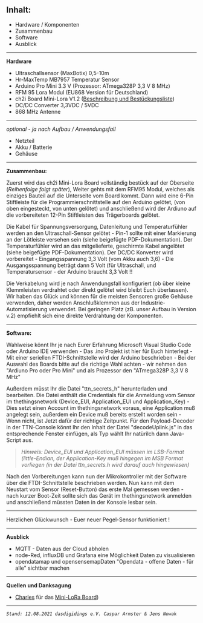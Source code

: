 ## Inhalt:

 - Hardware / Komponenten
 - Zusammenbau 
 - Software 
 - Ausblick
 - ------------------------------

**Hardware**

 - Ultraschallsensor (MaxBotix) 0,5-10m
 - Hr-MaxTemp MB7957 Temperatur Sensor
 - Arduino Pro Mini 3.3 V (Prozessor: ATmega328P 3,3 V 8 MHz)
 - RFM 95 Lora Modul (EU868 Version für Deutschland)
 - ch2i Board Mini-Lora V1.2 ([Beschreibung und Bestückungsliste](https://github.com/hallard/Mini-LoRa))
 - DC/DC Converter 3,3VDC / 5VDC
 - 868 MHz Antenne
------------------
*optional - ja nach Aufbau / Anwendungsfall*
 - Netzteil 
 - Akku / Batterie 
 - Gehäuse

-------------------

**Zusammenbau:**

Zuerst wird das ch2i Mini-Lora Board vollständig bestück auf der Oberseite (*Reihenfolge folgt später*), Weiter gehts mit dem RFM95 Modul, welches als einziges Bauteil auf die Unterseite vom Board kommt. Dann wird eine 6-Pin Stiftleiste für die Programmierschnittstelle auf den Arduino gelötet, (von oben eingesteckt, von unten gelötet) und anschließend wird der Ardiuno auf die vorbereiteten 12-Pin Stiftleisten des Trägerboards gelötet.

Die Kabel für Spannungsversorgung, Datenleitung und Temperaturfühler werden an den Ultraschall-Sensor gelötet - Pin-1 sollte mit einer Markierung an der Lötleiste versehen sein (siehe beigefügte PDF-Dokumentation). Der Temperaturfühler wird an das mitgelieferte, geschirmte Kabel angelötet (siehe beigefügte PDF-Dokumentation). Der DC/DC Konverter wird vorbereitet - Eingangsspannung 3,3 Volt (vom Akku auch 3,6) - Die Ausgangsspannung beträgt dann 5 Volt (für Ultraschall, und Temperatursensor - der Arduino braucht 3,3 Volt !!

Die Verkabelung wird je nach Anwendungsfall konfiguriert (ob über kleine Klemmleisten verdrahtet oder direkt gelötet wird bleibt Euch überlassen). Wir haben das Glück und können für die meisten Sensoren große Gehäuse verwenden, daher werden Anschlußklemmen aus der Industrie-Automatisierung verwendet. Bei geringen Platz (zB. unser Aufbau in Version v.2) empfiehlt sich eine direkte Verdrahtung der Komponenten.

--------------

**Software:**

Wahlweise könnt Ihr je nach Eurer Erfahrung Microsoft Visual Studio Code oder Arduino IDE verwenden - Das .ino Projekt ist hier für Euch hinterlegt - Mit einer seriellen FTDI-Schnittstelle wird der Arduino beschrieben - Bei der Auswahl des Boards bitte auf die richtige Wahl achten - wir nehmen den "Ardiuno Pro oder Pro Mini" und als Prozessor den "ATmega328P 3,3 V 8 MHz" 

Außerdem müsst Ihr die Datei "ttn_secrets_h" herunterladen und bearbeiten. Die Datei enthält die Credentials für die Anmeldung vom Sensor im thethingsnetwork (Device_EUI, Application_EUI und Application_Key)  - Dies setzt einen Account im thethingsnetwork voraus, eine Application muß angelegt sein, außerdem ein Device muß bereits erstellt worden sein - Wenn nicht, ist Jetzt dafür der richtige Zeitpunkt. Für den Payload-Decoder in der TTN-Console könnt Ihr den Inhalt der Datei "decodeUplink.js" in das entsprechende Fenster einfügen, als Typ wählt Ihr natürilch dann Java-Script aus.

> *Hinweis: Device_EUI und Application_EUI müssen im LSB-Format (little-Endian, der Application-Key muß hingegen im MSB Format vorliegen (in der Datei ttn_secrets.h wird darauf auch hingewiesen)*


Nach den Vorbereitungen kann nun der Mikrokontroller mit der Software über die FTDI-Schnittstelle beschrieben werden. Nun kann mit dem Neustart vom Sensor (Reset-Button) das erste Mal gemessen werden - nach kurzer Boot-Zeit sollte sich das Gerät im thethingsnetwork anmelden und anschließend müssten Daten in der Konsole lesbar sein.

-------------------
 Herzlichen Glückwunsch - Euer neuer Pegel-Sensor funktioniert !

---------------------

**Ausblick**

 - MQTT - Daten aus der Cloud abholen 
 - node-Red, influxDB und Grafana eine Möglichkeit Daten zu visualisieren
 - opendatamap und opensensemapDaten "Opendata - offene Daten - für alle" sichtbar
   machen

--------------------------

**Quellen und Danksagung**

 - [Charles](https://github.com/hallard) für das [Mini-LoRa Board](https://github.com/hallard/Mini-LoRa))


--------------
*`Stand: 12.08.2021 dasdigidings e.V. Caspar Armster & Jens Nowak`*
